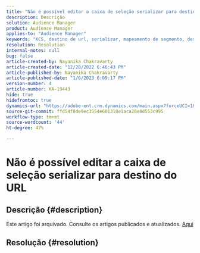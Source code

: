 ```yaml
---
title: "Não é possível editar a caixa de seleção serializar para destino de URL"
description: Descrição
solution: Audience Manager
product: Audience Manager
applies-to: "Audience Manager"
keywords: "KCS, destino de url, serializar, mapeamento de segmento, destino, "
resolution: Resolution
internal-notes: null
bug: false
article-created-by: Nayanika Chakravarty
article-created-date: "12/28/2022 6:46:43 PM"
article-published-by: Nayanika Chakravarty
article-published-date: "1/6/2023 6:09:17 PM"
version-number: 4
article-number: KA-19443
hide: true
hidefromtoc: true
dynamics-url: "https://adobe-ent.crm.dynamics.com/main.aspx?forceUCI=1&pagetype=entityrecord&etn=knowledgearticle&id=6bad85f7-df86-ed11-81ac-6045bd0063aa"
source-git-commit: ffd54f8de9ec3554e601318e1aca28e8d553c995
workflow-type: tm+mt
source-wordcount: '44'
ht-degree: 47%

---
```


# Não é possível editar a caixa de seleção serializar para destino do URL

## Descrição {#description}

Este artigo foi arquivado. Consulte os artigos publicados e atualizados. [Aqui](https://experienceleague.adobe.com/search.html?lang=pt-BR#sort=relevancy)

## Resolução {#resolution}

